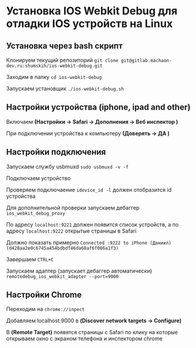 # Установка IOS Webkit Debug для отладки IOS устройств на Linux

## Установка через bash скрипт

Клонируем текущий репозиторий ```git clone git@gitlab.machaon-dev.ru:shumskih/ios-webkit-debug.git```

Заходим в папку ```cd ios-webkit-debug```

Запускаем установщик ```./ios-webkit-debug.sh```

## Настройки устройства (iphone, ipad and other)

Включаем **(Настройки -> Safari -> Дополнения -> Веб инспектор )**

При подключении устройства к компьютеру **(Доверять -> ДА )**

## Настройки подключения

Запускаем службу usbmuxd ```sudo usbmuxd -v -f ```

Подключаем устройство

Проверяем подключаение ```idevice_id -l``` должен отобразится id устройства

Для дополнительной проверки запускаем дебаггер ```ios_webkit_debug_proxy```

По адресу ```localhost:9221``` должен появится список устройств, а по адресу ```localhost:9222``` открытые страницы в Safari 

Должно показать примерно ```Connected :9222 to iPhone (Даниил) (d428aa2e0c6745a454bdbdf46da68af6f086a1f3)```

Завершаем ```CTRL+C```

Запускаем адаптер (запускает дебаггер автоматически) ```remotedebug_ios_webkit_adapter --port=9000```

## Настройки Chrome

Переходим на ```chrome://inpect```

Добавляем localhost:9000 в **(Discover network targets -> Configure)**

В **(Remote Target)** появятся страницы с Safari по клику на которые открываем окно с экраном телефона и инспектором chrome